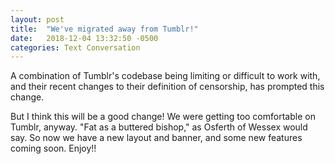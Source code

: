 ```yaml
---
layout: post
title:  "We've migrated away from Tumblr!"
date:   2018-12-04 13:32:50 -0500
categories: Text Conversation
---
```

A combination of Tumblr's codebase being limiting or difficult to work with, and their recent changes to their definition of censorship, has prompted this change.

But I think this will be a good change! We were getting too comfortable on Tumblr, anyway. "Fat as a buttered bishop," as Osferth of Wessex would say. So now we have a new layout and banner, and some new features coming soon. Enjoy!!
